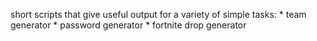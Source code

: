 short scripts that give useful output for a variety of simple tasks:
	* team generator
	* password generator
	* fortnite drop generator
